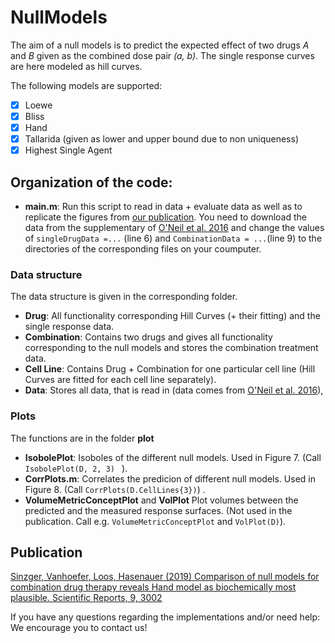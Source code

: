 # NullModels

The aim of a null models is to predict the expected effect of two drugs *A* and *B* given as the combined dose pair *(a, b)*. The single response curves are here modeled as hill curves.

The following models are supported:

- [x] Loewe
- [x] Bliss
- [x] Hand
- [x] Tallarida (given as lower and upper bound due to non uniqueness)
- [x] Highest Single Agent

## Organization of the code:

- **main.m**: Run this script to read in data + evaluate data as well as to replicate the figures from [our publication](https://www.nature.com/articles/s41598-019-38907-x). You need to download the data from the supplementary of [O'Neil et al. 2016](http://mct.aacrjournals.org/content/15/6/1155.long) and change the values of `singleDrugData =...` (line 6) and `CombinationData = ...`(line 9) to the directories of the corresponding files on your coumputer.

### Data structure
The data structure is given in the corresponding folder.

- **Drug**: All functionality corresponding Hill Curves (+ their fitting) and the single response data.
- **Combination**: Contains two drugs and gives all functionality  corresponding to the null models and stores the combination treatment data.
- **Cell Line**: Contains Drug + Combination for one particular cell line (Hill Curves are fitted for each cell line separately).
- **Data**: Stores all data, that is read in (data comes from [O'Neil et al. 2016](http://mct.aacrjournals.org/content/15/6/1155.long)),

### Plots
The functions are in the folder **plot**
- **IsobolePlot**: Isoboles of the different null models. Used in Figure 7. (Call `IsobolePlot(D, 2, 3) ` ).
- **CorrPlots.m**: Correlates the predicion of different null models. Used in Figure 8. (Call `CorrPlots(D.CellLines{3})`) .
- **VolumeMetricConceptPlot** and **VolPlot** Plot volumes between the predicted and the measured response surfaces. (Not used in the publication. Call e.g. `VolumeMetricConceptPlot` and `VolPlot(D)`).

## Publication

[Sinzger, Vanhoefer, Loos, Hasenauer (2019) Comparison of null models for combination drug therapy reveals Hand model as biochemically most plausible. Scientific Reports, 9, 3002](https://www.nature.com/articles/s41598-019-38907-x)

If you have any questions regarding the implementations and/or need help: We encourage you to contact us! 
